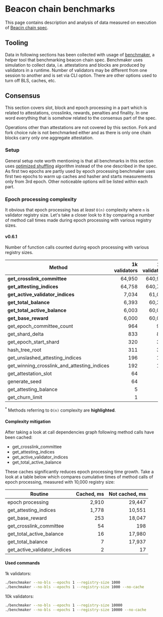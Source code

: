 # Beacon chain benchmarks

This page contains description and analysis of data measured on execution of [Beacin chain spec](https://github.com/ethereum/eth2.0-specs/blob/dev/specs/core/0_beacon-chain.md).

## Tooling
Data in following sections has been collected with usage of [benchmaker](https://github.com/harmony-dev/beacon-chain-java/wiki/Benchmaker), a helper tool that benchmarking beacon chain spec.
Benchmaker uses simulation to collect data, i.e. attestations and blocks are produced by validators in a runtime.
Number of validators may be different from one session to another and is set via CLI option.
There are other options used to turn off BLS, caches, etc.

## Consensus
This section covers slot, block and epoch processing in a part which is related to attestations, crosslinks, rewards, penalties and finality. 
In one word everything that is somehow related to the consensus part of the spec. 

Operations other than attestations are not covered by this section.
Fork and fork choice rule is not benchmarked either and as there is only one chain blocks carry only one aggregate attestation.

### Setup
General setup note worth mentioning is that all benchmarks in this section uses 
[optimized shuffling](https://github.com/protolambda/eth2-shuffle/blob/master/shuffle.go#L159) 
algorithm instead of the one described in the spec. 
As first two epochs are partly used by epoch processing benchmaker uses first two epochs to warm up caches and hasher and starts measurements only from 3rd epoch.
Other noticeable options will be listed within each part.

### Epoch processing complexity
It obvious that epoch processing has at _least_ `O(n)` complexity where `n` is validator registry size.
Let's take a closer look to it by comparing a number of method call times made during epoch processing 
with various registry sizes.

#### v0.6.1
Number of function calls counted during epoch processing with various registry sizes.

| Method                                      | 1k validators | 10k validators |
|---------------------------------------------|--------------:|---------------:|
| **get_crosslink_committee**                 | 64,950        | 640,950        |
| **get_attesting_indices**                   | 64,758        | 640,758        |
| **get_active_validator_indices**            | 7,034         | 61,034         |
| **get_total_balance**                       | 6,393         | 60,393         |
| **get_total_active_balance**                | 6,003         | 60,003         |
| **get_base_reward**                         | 6,000         | 60,000         |
| get_epoch_committee_count                   | 964           | 964            |
| get_shard_delta                             | 833           | 833            |
| get_epoch_start_shard                       | 320           | 320            |
| hash_tree_root                              | 311           | 311            |
| get_unslashed_attesting_indices             | 196           | 196            |
| get_winning_crosslink_and_attesting_indices | 192           | 192            |
| get_attestation_slot                        | 64            | 64             |
| generate_seed                               | 64            | 64             |
| get_attesting_balance                       | 5             | 5              |
| get_churn_limit                             | 1             | 1              |

<sup>*</sup> Methods referring to `O(n)` complexity are **highlighted**.

#### Complexity mitigation
After taking a look at call dependencies graph following method calls have been cached:
- get_crosslink_committee
- get_attesting_indices
- get_active_validator_indices
- get_total_active_balance

These caches significantly reduces epoch processing time growth. 
Take a look at a table below which compares cumulative times of method calls of epoch processing,
measured with 10,000 registry size:

| Routine                      | Cached, ms | Not cached, ms |
|------------------------------|-----------:|---------------:|
| epoch processing             | 2,910      | 29,447         |
| get_attesting_indices        | 1,778      | 10,551         |
| get_base_reward              | 253        | 18,047         |
| get_crosslink_committee      | 54         | 198            |
| get_total_active_balance     | 16         | 17,980         |
| get_total_balance            | 7          | 17,937         |
| get_active_validator_indices | 2          | 17             |


#### Used commands
1k validators:
```bash
./benchmaker --no-bls --epochs 1 --registry-size 1000
./benchmaker --no-bls --epochs 1 --registry-size 1000 --no-cache
```
10k validators:
```bash
./benchmaker --no-bls --epochs 1 --registry-size 10000
./benchmaker --no-bls --epochs 1 --registry-size 10000 --no-cache
```
